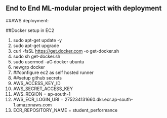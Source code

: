 ## End to End ML-modular project with deployment

##AWS deployment:

##Docker setup in EC2
1. sudo apt-get update -y
2. sudo apt-get upgrade
3. curl -fsSL https://get.docker.com -o get-docker.sh
4. sudo sh get-docker.sh
5. sudo usermod -aG docker ubuntu
6. newgrp docker
7. ##configure ec2 as self hosted runner
8. ##setup github secrets
9. AWS_ACCESS_KEY_ID
10. AWS_SECRET_ACCESS_KEY
11. AWS_REGION = ap-south-1
12. AWS_ECR_LOGIN_URI = 275234131660.dkr.ecr.ap-south-1.amazonaws.com
13. ECR_REPOSITORY_NAME = student_performance
